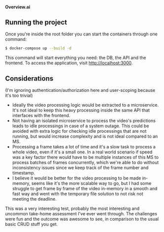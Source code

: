 #### Overview.ai

## Running the project
Once you're inside the root folder you can start the containers through one command:
```bash
$ docker-compose up --build -d
```
This command will start everything you need: the DB, the API and the frontend.
To access the application, visit [http://localhost:3000](http://localhost:300).

## Considerations
(I'm ignoring authentication/authorization here and user-scoping because it's too trivial)

- Ideally the video processing logic would be extracted to a microservice. It's not ideal to keep this heavy processing inside the same API that interfaces with the frontend.
- Not having an isolated microservice to process the video's predictions leads to idle processings in case of a system outage. This could be avoided with extra logic for checking idle processings that are not running, but would increase complexity and is not ideal compared to an MS.
- Processing a frame takes a lot of time and it's a slow task to process a whole video, even if it's a small one. In a real world scenario if speed was a key factor there would have to be multiple instances of this MS to process batches of frames concurrently, which we're able to do without inconsistency issues since we keep track of the frame number and timestamp.
- I believe it would be better for the video processing to be made in-memory, seems like it's the more scalable way to go, but I had some struggle to get frame by frame of the video in-memory in a smooth and fast way and went with the temporary file solution to not risk not meeting the deadline.

This was a very interesting test, probably the most interesting and uncommon take-home assessment I've ever went through. The challenges were fun and the outcome was awesome to see, in comparison to the usual basic CRUD stuff you get.
